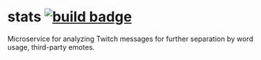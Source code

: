 # stats [![build badge](https://github.com/ilotterytea/stats/actions/workflows/release.yml/badge.svg)](https://github.com/ilotterytea/stats/actions/workflows/release.yml)
Microservice for analyzing Twitch messages for further separation by word usage, third-party emotes.